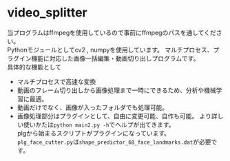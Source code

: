 # video_splitter
当プログラムはffmpegを使用しているので事前にffmpegのパスを通してください。  
Pythonモジュールとしてcv2 , numpyを使用しています。
マルチプロセス、プラグイン機能に対応した画像一括編集・動画切り出しプログラムです。  
具体的な機能として  
* マルチプロセスで高速な変換
* 動画のフレーム切り出しから画像処理まで一時にできるため、分析や機械学習に最適。  
* 動画だけでなく、画像が入ったフォルダでも処理可能。  
* 画像処理部分はプラグインとして、自由に変更可能、自作も可能。
より詳しい使いかたは`python main2.py -h`でヘルプが出てきます。  
plgから始まるスクリプトがプラグインになっています。  
`plg_face_cutter.py`は`shape_predictor_68_face_landmarks.dat`が必要です。  
